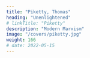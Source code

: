 ```yaml
---
title: "Piketty, Thomas"
heading: "Unenlightened"
# linkTitle: "Piketty"
description: "Modern Marxism"
image: "/covers/piketty.jpg"
weight: 166
# date: 2022-05-15
---
```


